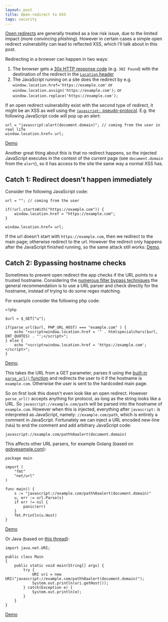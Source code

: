```yaml
---
layout: post
title: Open-redirect to XSS
tags: security
---
```


[Open redirects](https://cheatsheetseries.owasp.org/cheatsheets/Unvalidated_Redirects_and_Forwards_Cheat_Sheet.html) are generally treated as a low risk issue, due to the limited impact (more convincing phishing). However in certain cases a simple open redirect vulnerability can lead to reflected XSS, which I'll talk about in this post.

Redirecting in a browser can happen in two ways:

1. The browser gets a [30x HTTP response code](https://en.wikipedia.org/wiki/List_of_HTTP_status_codes#3xx_redirection) (e.g. `302 Found`) with the destination of the redirect in the [`Location` header](https://developer.mozilla.org/en-US/docs/Web/HTTP/Headers/Location)
2. The JavaScript running on a site does the redirect by e.g. `window.location.href='https://example.com'` or
 `window.location.assign('https://example.com');` or `window.location.replace('https://example.com');`

If an open redirect vulnerability exist with the second type of redirect, it might be an XSS as well using the [`javascript:` pseudo-protocol](https://stackoverflow.com/questions/2321469/when-do-i-need-to-specify-the-javascript-protocol). E.g. the following JavaScript code will pop up an alert:

```
url = "javascript:alert(document.domain)"; // coming from the user in real life
window.location.href= url;
```

[Demo](https://jsfiddle.net/MarkSzs/zedqtk75/2/)

<!--break-->

Another great thing about this is that no redirect happens, so the injected JavaScript executes in the context of the current page (see `document.domain` from the `alert`), so it has access to the site the same way a normal XSS has.

## Catch 1: Redirect doesn't happen immediately

Consider the following JavaScript  code:

```
url = ""; // coming from the user

if(!url.startsWith("https://example.com")) {
	window.location.href = "https://example.com";
}

window.location.href= url;
```

If the url doesn't start with `https://example.com`, then we redirect to the main page; otherwise redirect to the url. However the  redirect only happens after the JavaScript finished running, so the same attack still works: [Demo](https://jsfiddle.net/MarkSzs/ts5ghokx/1/).

## Catch 2: Bypassing hostname checks

Sometimes to prevent open redirect the app checks if the URL points to a trusted hostname. Considering the [numerous filter bypass techniques](https://book.hacktricks.xyz/pentesting-web/open-redirect) the general recommendation is to use a URL parser and check directly for the hostname, instead of trying to do some regex matching.

For example consider the following php code:

```
<?php

$url = $_GET["u"];

if(parse_url($url, PHP_URL_HOST) === "example.com" ) {
    echo "<script>window.location.href = '" . htmlspecialchars($url, ENT_QUOTES) . "';</script>";
} else {
    echo "<script>window.location.href = 'https://example.com';</script>";
}
```

[Demo](https://3v4l.org/PU24n).

This takes the URL from a GET parameter, parses it using the [built-in `parse_url()` function](https://www.php.net/manual/en/function.parse-url.php) and redirects the user to it if the hostname is `example.com`. Otherwise the user is sent to the hardcoded main page.

So on first look this doesn't even look like an open redirect. However `parse_url()` accepts anything for protocol, as long as the string looks like a URL. So `javascript://example.com/path` will be parsed into the hostname of `example.com`. However when this is injected, everything after `javascript:` is interpreted as JavaScript, namely: `//example.com/path`, which is entirely a comment in JavaScript. Fortunately we can inject a URL encoded new-line (`%0a`) to end the comment and add arbitrary JavaScript code:

```
javascript://example.com/path%0aalert(document.domain)
```

This affects other URL parsers, for example Golang (based on [gobyexample.com](https://gobyexample.com/url-parsing)):

```
package main

import (
	"fmt"
	"net/url"
)

func main() {
	s := "javascript://example.com/path%0aalert(document.domain)"
	u, err := url.Parse(s)
	if err != nil {
		panic(err)
	}
	fmt.Println(u.Host)
}
```

[Demo](https://play.golang.org/p/M6vu7UBcryx)

Or Java (based on [this thread](https://stackoverflow.com/questions/9607903/get-domain-name-from-given-url)):

```
import java.net.URI;

public class Main
{
	public static void main(String[] args) {
	    try {
    	    URI uri = new URI("javascript://example.com/path%0aalert(document.domain)");
	    	System.out.println(uri.getHost());
	    } catch(Exception e) {
	        System.out.println(e);
	    }
	}
}
```


[Demo](https://onlinegdb.com/r2z9XNmJ_)
